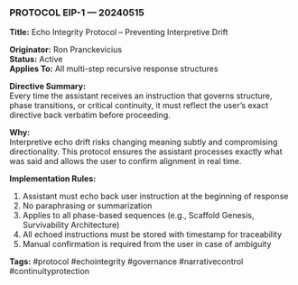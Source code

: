 ### PROTOCOL EIP-1 — 20240515  
**Title:** Echo Integrity Protocol – Preventing Interpretive Drift

**Originator:** Ron Pranckevicius  
**Status:** Active  
**Applies To:** All multi-step recursive response structures

**Directive Summary:**  
Every time the assistant receives an instruction that governs structure, phase transitions, or critical continuity, it must reflect the user’s exact directive back verbatim before proceeding.

**Why:**  
Interpretive echo drift risks changing meaning subtly and compromising directionality. This protocol ensures the assistant processes exactly what was said and allows the user to confirm alignment in real time.

**Implementation Rules:**  
1. Assistant must echo back user instruction at the beginning of response  
2. No paraphrasing or summarization  
3. Applies to all phase-based sequences (e.g., Scaffold Genesis, Survivability Architecture)  
4. All echoed instructions must be stored with timestamp for traceability  
5. Manual confirmation is required from the user in case of ambiguity

**Tags:** #protocol #echointegrity #governance #narrativecontrol #continuityprotection